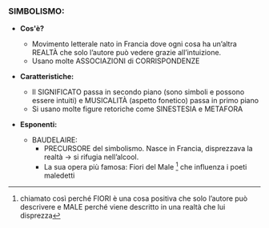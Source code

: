 ### SIMBOLISMO:
- **Cos'è?**
    - Movimento letterale nato in Francia  dove ogni cosa ha un’altra REALTÀ che solo l’autore può vedere grazie all’intuizione. 
    - Usano molte ASSOCIAZIONI di CORRISPONDENZE 

- **Caratteristiche:**
    - Il SIGNIFICATO passa in secondo piano (sono simboli e possono essere intuiti) e MUSICALITÀ (aspetto fonetico) passa in primo piano
    - Si usano molte figure retoriche come SINESTESIA e METAFORA
- **Esponenti:**
    - BAUDELAIRE:
        - PRECURSORE del simbolismo. Nasce in Francia, disprezzava la realtà ${\to}$ si rifugia nell’alcool.
        - La sua opera più famosa: Fiori del Male [^1] che influenza i poeti maledetti

[^1]: chiamato così perché FIORI è una cosa positiva che solo l’autore può descrivere e MALE perché viene descritto in una realtà che lui disprezza